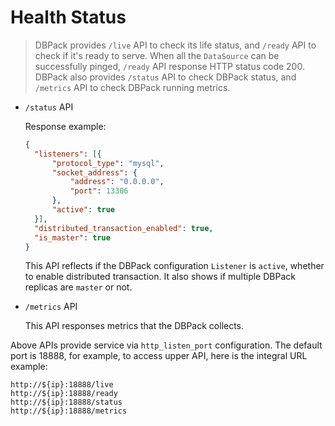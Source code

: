 # Health Status

> DBPack provides `/live` API to check its life status, and `/ready` API to check if it's ready to serve. When all the `DataSource` can be successfully pinged, `/ready` API response HTTP status code 200. DBPack also provides `/status` API to check DBPack status, and `/metrics` API to check DBPack running metrics.

+ `/status` API

  Response example:

  ```json
  {
  	"listeners": [{
  		"protocol_type": "mysql",
  		"socket_address": {
  			"address": "0.0.0.0",
  			"port": 13306
  		},
  		"active": true
  	}],
  	"distributed_transaction_enabled": true,
  	"is_master": true
  }
  ```

  This API reflects if the DBPack configuration `Listener` is `active`, whether to enable distributed transaction. It also shows if multiple DBPack replicas are `master` or not.

+ `/metrics` API

  This API responses metrics that the DBPack collects.

Above APIs provide service via `http_listen_port` configuration. The default port is 18888, for example, to access upper API, here is the integral URL example:

```
http://${ip}:18888/live
http://${ip}:18888/ready
http://${ip}:18888/status
http://${ip}:18888/metrics
```